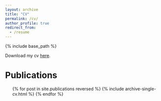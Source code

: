```yaml
---
layout: archive
title: "CV"
permalink: /cv/
author_profile: true
redirect_from:
  - /resume
---
```


{% include base_path %}

Download my cv [here](https://ionutmodo.github.io/files/ionut_vlad_modoranu_cv.pdf).

Publications
======
  <ul>{% for post in site.publications reversed %}
    {% include archive-single-cv.html %}
  {% endfor %}</ul>
